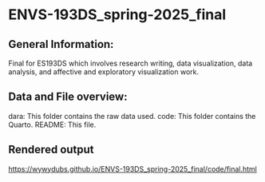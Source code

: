 # ENVS-193DS_spring-2025_final
## General Information:
Final for ES193DS which involves research writing, data visualization, data
analysis, and affective and exploratory visualization work.

## Data and File overview: 
dara: This folder contains the raw data used.
code: This folder contains the Quarto.
README: This file.

## Rendered output

https://wywydubs.github.io/ENVS-193DS_spring-2025_final/code/final.html

